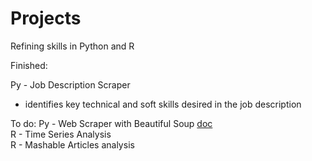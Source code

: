 # Projects
Refining skills in Python and R

Finished:

Py - Job Description Scraper
- identifies key technical and soft skills desired in the job description

To do:
Py - Web Scraper with Beautiful Soup [doc](https://docs.google.com/document/d/1OfboDputEkBqSLS3suEEyV0SoU3zuCD1pgHP0EJLrYo/edit)  
R - Time Series Analysis  
R - Mashable Articles analysis  



